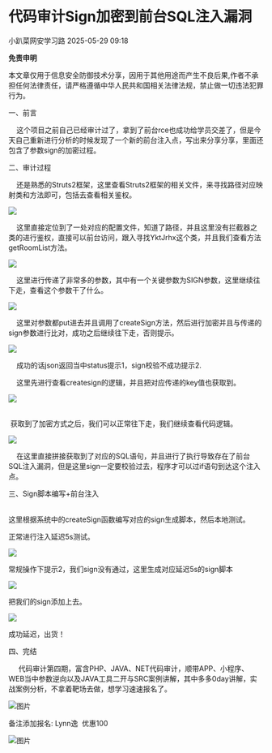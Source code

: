 #  代码审计Sign加密到前台SQL注入漏洞   
 小趴菜网安学习路   2025-05-29 09:18  
  
**免责申明**  
  
本文章仅用于信息安全防御技术分享，因用于其他用途而产生不良后果,作者不承担任何法律责任，请严格遵循中华人民共和国相关法律法规，禁止做一切违法犯罪行为。  
  
  
一、前言  
  
    这个项目之前自己已经审计过了，拿到了前台rce也成功给学员交差了，但是今天自己重新进行分析的时候发现了一个新的前台注入点，写出来分享分享，里面还包含了参数sign的加密过程。  
  
二、审计过程  
  
    还是熟悉的Struts2框架，这里查看Struts2框架的相关文件，来寻找路径对应映射类和方法即可，包括去查看相关鉴权。  
  
![](https://mmbiz.qpic.cn/sz_mmbiz_png/ZRKuxIKRyhW3w7PmXR806X85ZYd7QW8Zib05POdibK1HCoBaD6KRcba5cq2CDKGfeibe91NUmVQesAymN6RXSgOaw/640?wx_fmt=png&from=appmsg "")  
  
    这里直接定位到了一处对应的配置文件，知道了路径，并且这里没有拦截器之类的进行鉴权，直接可以前台访问，跟入寻找YktJrhx这个类，并且我们查看方法getRoomList方法。  
  
![](https://mmbiz.qpic.cn/sz_mmbiz_png/ZRKuxIKRyhW3w7PmXR806X85ZYd7QW8ZKicUJBoibjC1fVHmDbx4wo5936Y4CF25ibykjASo6NCto98arwe3573GQ/640?wx_fmt=png&from=appmsg "")  
  
    这里进行传递了非常多的参数，其中有一个关键参数为SIGN参数，这里继续往下走，查看这个参数干了什么。  
  
![](https://mmbiz.qpic.cn/sz_mmbiz_png/ZRKuxIKRyhW3w7PmXR806X85ZYd7QW8ZuqQa19Wh7TlzWhHv8GgQu9Wjrafl5RURJyDoE90OeEs3jibvUWFXqAg/640?wx_fmt=png&from=appmsg "")  
  
    这里对参数都put进去并且调用了createSign方法，然后进行加密并且与传递的sign参数进行比对，成功之后继续往下走，否则提示。  
  
![](https://mmbiz.qpic.cn/sz_mmbiz_png/ZRKuxIKRyhW3w7PmXR806X85ZYd7QW8Z4lIfU6ibuIia740sZnmkY6NYgub6kDXGaN7ia6aC0qLrGZpPS14oMws2Q/640?wx_fmt=png&from=appmsg "")  
  
    成功的话json返回当中status提示1，sign校验不成功提示2.  
  
    这里先进行查看createsign的逻辑，并且把对应传递的key值也获取到。  
  
![](https://mmbiz.qpic.cn/sz_mmbiz_png/ZRKuxIKRyhW3w7PmXR806X85ZYd7QW8Zooz2OXa12DmAqo6YNTicy99UEU09xAlbIt07peJs48DiaImTvB8ErokQ/640?wx_fmt=png&from=appmsg "")  
  
     
 获取到了加密方式之后，我们可以正常往下走，我们继续查看代码逻辑。  
  
![](https://mmbiz.qpic.cn/sz_mmbiz_png/ZRKuxIKRyhW3w7PmXR806X85ZYd7QW8ZOAN8wPwZYAvFdH9cichzwVdw2Rs76MAibfPtgbuhZIdUZQRddOQKfAKg/640?wx_fmt=png&from=appmsg "")  
  
    在这里直接拼接获取到了对应的SQL语句，并且进行了执行导致存在了前台SQL注入漏洞，但是这里sign一定要校验过去，程序才可以过if语句到达这个注入点。  
  
三、Sign脚本编写+前台注入  
  
      
这里根据系统中的createSign函数编写对应的sign生成脚本，然后本地测试。  
  
正常进行注入延迟5s测试。  
  
![](https://mmbiz.qpic.cn/sz_mmbiz_png/ZRKuxIKRyhW3w7PmXR806X85ZYd7QW8ZhUWDksg4eQhJicNpWML5lDRaIVbzZmQIS0ibia1quaib01JEElA1c7uFpA/640?wx_fmt=png&from=appmsg "")  
  
常规操作下提示2，我们sign没有通过，这里生成对应延迟5s的sign脚本  
  
![](https://mmbiz.qpic.cn/sz_mmbiz_png/ZRKuxIKRyhW3w7PmXR806X85ZYd7QW8ZX4Ghd7EwTicq29eZT1RQiawiarVQew29ljiajnJL0ma6w3Y75oNJs5ictyA/640?wx_fmt=png&from=appmsg "")  
  
把我们的sign添加上去。  
  
![](https://mmbiz.qpic.cn/sz_mmbiz_png/ZRKuxIKRyhW3w7PmXR806X85ZYd7QW8ZVeUqvjpTbZaAQTOibzmyIUlVPAPUSkagABrokm4UicfathwxgHD4XyWQ/640?wx_fmt=png&from=appmsg "")  
  
成功延迟，出货！  
  
四、完结  
  
     代码审计第四期，富含PHP、JAVA、NET代码审计，顺带APP、小程序、WEB当中参数逆向以及JAVA工具二开与SRC案例讲解，其中多多0day讲解，实战案例分析，不拿着靶场去做，想学习速速报名了。  
  
![图片](https://mmbiz.qpic.cn/sz_mmbiz_png/ZRKuxIKRyhUicibrBmrZ2iazoDJic2RyDklw4547e6aNia1OEMntI6wGqRdvr87XVgUdiaiczwW67bRO3iayvd7H7bZoeQ/640?wx_fmt=png&from=appmsg&wxfrom=5&wx_lazy=1&tp=wxpic "")  
  
备注添加报名: Lynn逸  优惠100  
  
![图片](https://mmbiz.qpic.cn/sz_mmbiz_jpg/ZRKuxIKRyhXhuxbCGecu4ibia3kSXD8ePQHrSvPSNtC7PmjzQwR88Hu0LpuXdQzamKBCPAXX82anLS8f0FF3LzzQ/640?wx_fmt=jpeg&tp=wxpic&wxfrom=5&wx_lazy=1 "")  
  
